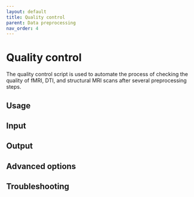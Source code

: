 ```yaml
---
layout: default
title: Quality control
parent: Data preprocessing
nav_order: 4
---
```

# Quality control
The quality control script is used to automate the process of checking the quality of fMRI, DTI, and structural MRI scans after several preprocessing steps.

## Usage

## Input

## Output

## Advanced options

## Troubleshooting
